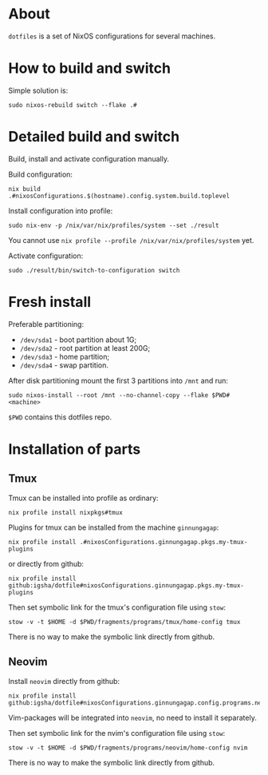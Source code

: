 # About

`dotfiles` is a set of NixOS configurations for several machines.

# How to build and switch

Simple solution is:
```
sudo nixos-rebuild switch --flake .#
```

# Detailed build and switch

Build, install and activate configuration manually.

Build configuration:
```
nix build .#nixosConfigurations.$(hostname).config.system.build.toplevel
```

Install configuration into profile:
```
sudo nix-env -p /nix/var/nix/profiles/system --set ./result
```
You cannot use `nix profile --profile /nix/var/nix/profiles/system` yet.

Activate configuration:
```
sudo ./result/bin/switch-to-configuration switch
```

# Fresh install

Preferable partitioning:

* `/dev/sda1` - boot partition about 1G;
* `/dev/sda2` - root partition at least 200G;
* `/dev/sda3` - home partition;
* `/dev/sda4` - swap partition.

After disk partitioning mount the first 3 partitions into `/mnt` and run:
```
sudo nixos-install --root /mnt --no-channel-copy --flake $PWD#<machine>
```
`$PWD` contains this dotfiles repo.

# Installation of parts

## Tmux

Tmux can be installed into profile as ordinary:
```
nix profile install nixpkgs#tmux
```

Plugins for tmux can be installed from the machine `ginnungagap`:
```
nix profile install .#nixosConfigurations.ginnungagap.pkgs.my-tmux-plugins
```
or directly from github:
```
nix profile install github:igsha/dotfile#nixosConfigurations.ginnungagap.pkgs.my-tmux-plugins
```

Then set symbolic link for the tmux's configuration file using `stow`:
```
stow -v -t $HOME -d $PWD/fragments/programs/tmux/home-config tmux
```
There is no way to make the symbolic link directly from github.

## Neovim

Install `neovim` directly from github:
```
nix profile install github:igsha/dotfile#nixosConfigurations.ginnungagap.config.programs.neovim.finalPackage
```

Vim-packages will be integrated into `neovim`, no need to install it separately.

Then set symbolic link for the nvim's configuration file using `stow`:
```
stow -v -t $HOME -d $PWD/fragments/programs/neovim/home-config nvim
```
There is no way to make the symbolic link directly from github.
